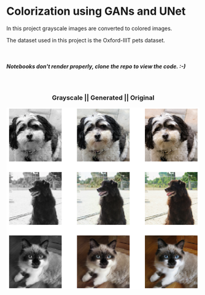 <h1>Colorization using GANs and UNet</h1>
<p>In this project grayscale images are converted to colored images.
  
The dataset used in this project is the Oxford-IIIT pets dataset.</p><br>
<h5>Notebooks don't render properly, clone the repo to view the code. :-)</h5><br>
<h3 align = "center">Grayscale || Generated || Original</h3>
<img src="gan.png" />
